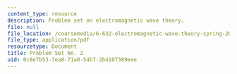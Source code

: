 ```yaml
---
content_type: resource
description: Problem set on electromagnetic wave theory.
file: null
file_location: /coursemedia/6-632-electromagnetic-wave-theory-spring-2003/0c8e7b537ea871a054bf2b4107389eee_ps2.pdf
file_type: application/pdf
resourcetype: Document
title: Problem Set No. 2
uid: 0c8e7b53-7ea8-71a0-54bf-2b4107389eee
---
```

